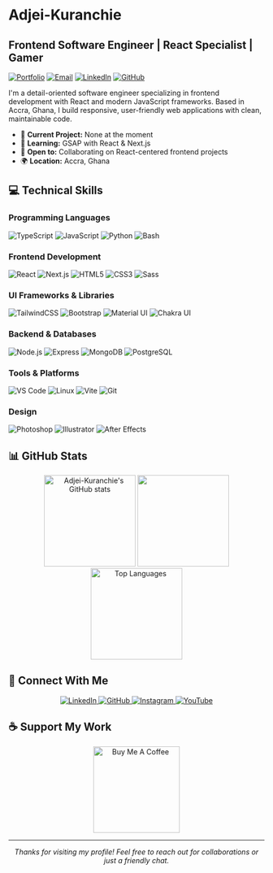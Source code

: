 # Adjei-Kuranchie

## Frontend Software Engineer | React Specialist | Gamer

[![Portfolio](https://img.shields.io/badge/Portfolio-kuranchie.vercel.app-blue)](https://kuranchie.vercel.app)
[![Email](https://img.shields.io/badge/Email-kaynkuranchie%40gmail.com-red)](mailto:kaynkuranchie@gmail.com)
[![LinkedIn](https://img.shields.io/badge/LinkedIn-kuranchie-0077B5)](https://www.linkedin.com/in/kuranchie)
[![GitHub](https://img.shields.io/badge/GitHub-Adjei--Kuranchie-181717)](https://github.com/Adjei-Kuranchie)

I'm a detail-oriented software engineer specializing in frontend development with React and modern JavaScript frameworks. Based in Accra, Ghana, I build responsive, user-friendly web applications with clean, maintainable code.

- 🔭 **Current Project:** None at the moment
- 🌱 **Learning:** GSAP with React & Next.js
- 👯 **Open to:** Collaborating on React-centered frontend projects
- 🌍 **Location:** Accra, Ghana

## 💻 Technical Skills

### Programming Languages
![TypeScript](https://img.shields.io/badge/TypeScript-3178C6?style=for-the-badge&logo=typescript&logoColor=white)
![JavaScript](https://img.shields.io/badge/JavaScript-F7DF1E?style=for-the-badge&logo=javascript&logoColor=black)
![Python](https://img.shields.io/badge/Python-3776AB?style=for-the-badge&logo=python&logoColor=white)
![Bash](https://img.shields.io/badge/Bash-4EAA25?style=for-the-badge&logo=gnu-bash&logoColor=white)

### Frontend Development
![React](https://img.shields.io/badge/React-61DAFB?style=for-the-badge&logo=react&logoColor=black)
![Next.js](https://img.shields.io/badge/Next.js-000000?style=for-the-badge&logo=next.js&logoColor=white)
![HTML5](https://img.shields.io/badge/HTML5-E34F26?style=for-the-badge&logo=html5&logoColor=white)
![CSS3](https://img.shields.io/badge/CSS3-1572B6?style=for-the-badge&logo=css3&logoColor=white)
![Sass](https://img.shields.io/badge/Sass-CC6699?style=for-the-badge&logo=sass&logoColor=white)

### UI Frameworks & Libraries
![TailwindCSS](https://img.shields.io/badge/TailwindCSS-38B2AC?style=for-the-badge&logo=tailwind-css&logoColor=white)
![Bootstrap](https://img.shields.io/badge/Bootstrap-7952B3?style=for-the-badge&logo=bootstrap&logoColor=white)
![Material UI](https://img.shields.io/badge/Material_UI-0081CB?style=for-the-badge&logo=mui&logoColor=white)
![Chakra UI](https://img.shields.io/badge/Chakra_UI-319795?style=for-the-badge&logo=chakra-ui&logoColor=white)

### Backend & Databases
![Node.js](https://img.shields.io/badge/Node.js-339933?style=for-the-badge&logo=node.js&logoColor=white)
![Express](https://img.shields.io/badge/Express-000000?style=for-the-badge&logo=express&logoColor=white)
![MongoDB](https://img.shields.io/badge/MongoDB-47A248?style=for-the-badge&logo=mongodb&logoColor=white)
![PostgreSQL](https://img.shields.io/badge/PostgreSQL-4169E1?style=for-the-badge&logo=postgresql&logoColor=white)

### Tools & Platforms
![VS Code](https://img.shields.io/badge/VS_Code-007ACC?style=for-the-badge&logo=visual-studio-code&logoColor=white)
![Linux](https://img.shields.io/badge/Linux-FCC624?style=for-the-badge&logo=linux&logoColor=black)
![Vite](https://img.shields.io/badge/Vite-646CFF?style=for-the-badge&logo=vite&logoColor=white)
![Git](https://img.shields.io/badge/Git-F05032?style=for-the-badge&logo=git&logoColor=white)

### Design
![Photoshop](https://img.shields.io/badge/Photoshop-31A8FF?style=for-the-badge&logo=adobe-photoshop&logoColor=white)
![Illustrator](https://img.shields.io/badge/Illustrator-FF9A00?style=for-the-badge&logo=adobe-illustrator&logoColor=white)
![After Effects](https://img.shields.io/badge/After_Effects-9999FF?style=for-the-badge&logo=adobe-after-effects&logoColor=white)

## 📊 GitHub Stats

<div align="center">
  <img src="https://github-readme-stats.vercel.app/api?username=Adjei-Kuranchie&show_icons=true&hide=stars,prs,issues,contribs&count_private=true&title_color=0891b2&text_color=ffffff&icon_color=0891b2&bg_color=1c1917&hide_border=true&show_icons=true" alt="Adjei-Kuranchie's GitHub stats" height="180" />
  
  <img src="https://github-readme-streak-stats.herokuapp.com/?user=Adjei-Kuranchie&stroke=ffffff&background=1c1917&ring=0891b2&fire=0891b2&currStreakNum=ffffff&currStreakLabel=0891b2&sideNums=ffffff&sideLabels=ffffff&dates=ffffff&hide_border=true" height="180" />

  <img src="https://github-readme-stats.vercel.app/api/top-langs/?username=Adjei-Kuranchie&langs_count=6&layout=compact&title_color=0891b2&text_color=ffffff&icon_color=0891b2&bg_color=1c1917&hide_border=true&locale=en&custom_title=Top%20Languages" alt="Top Languages" height="180" />
</div>

## 📱 Connect With Me

<p align="center">
  <a href="https://www.linkedin.com/in/kuranchie" target="_blank">
    <img src="https://img.shields.io/badge/LinkedIn-%230077B5.svg?&style=for-the-badge&logo=linkedin&logoColor=white" alt="LinkedIn" />
  </a>
  <a href="https://github.com/Adjei-Kuranchie" target="_blank">
    <img src="https://img.shields.io/badge/GitHub-%23181717.svg?&style=for-the-badge&logo=github&logoColor=white" alt="GitHub" />
  </a>
  <a href="http://www.instagram.com/kuranchie.a" target="_blank">
    <img src="https://img.shields.io/badge/Instagram-%23E4405F.svg?&style=for-the-badge&logo=instagram&logoColor=white" alt="Instagram" />
  </a>
  <a href="https://www.youtube.com/@kuranchie" target="_blank">
    <img src="https://img.shields.io/badge/YouTube-%23FF0000.svg?&style=for-the-badge&logo=youtube&logoColor=white" alt="YouTube" />
  </a>
</p>

## ☕ Support My Work

<p align="center">
  <a href="https://www.buymeacoffee.com/kuranchie" target="_blank">
    <img src="https://cdn.buymeacoffee.com/buttons/v2/default-yellow.png" alt="Buy Me A Coffee" width="170" />
  </a>
</p>

---

<p align="center">
  <i>Thanks for visiting my profile! Feel free to reach out for collaborations or just a friendly chat.</i>
</p>
